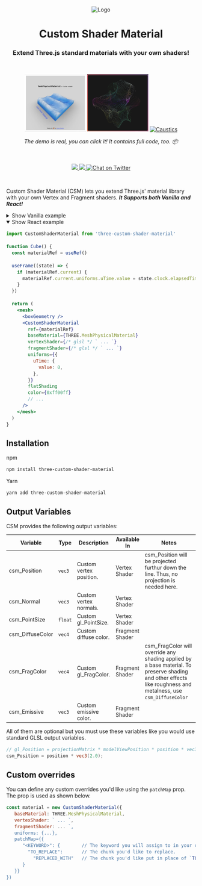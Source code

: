<br />

<p align="center">
  <img  src="https://github.com/FarazzShaikh/THREE-CustomShaderMaterial/raw/master/Assets/logo.png" alt="Logo" width="240" height="240" >
</p>

<h1 align="center">Custom Shader Material</h1>
<h3 align="center">Extend Three.js standard materials with your own shaders!</h3>

<br>

<p align="center">
  <a href="https://codesandbox.io/embed/github/farazzshaikh/THREE-CustomShaderMaterial/tree/master/examples/waves" target="_blank"><img width="32.3%" src="https://github.com/FarazzShaikh/THREE-CustomShaderMaterial/raw/master/Assets/waves-demo.png" alt="Waves" /></a>
   <a href="https://codesandbox.io/embed/github/farazzshaikh/THREE-CustomShaderMaterial/tree/master/examples/points" target="_blank"><img width="32.3%" src="https://github.com/FarazzShaikh/THREE-CustomShaderMaterial/raw/master/Assets/points-demo.png" alt="Waves" /></a>
  <a href="https://codesandbox.io/embed/github/farazzshaikh/THREE-CustomShaderMaterial/tree/master/examples/caustics" target="_blank"><img width="32.3%" src="https://github.com/FarazzShaikh/THREE-CustomShaderMaterial/raw/master/Assets/caustics-ex.png" alt="Caustics" /></a>
</p>
</p>
<p align="middle">
  <i>The demo is real, you can click it! It contains full code, too. 📦</i>
</p>
<br />

<p align="center">
  <a href="https://www.npmjs.com/package/three-custom-shader-material" target="_blank">
    <img src="https://img.shields.io/npm/v/three-custom-shader-material.svg?style=for-the-badge&colorA=000000&colorB=000000" />
  </a>
  <a href="https://www.npmjs.com/package/three-custom-shader-material" target="_blank">
    <img src="https://img.shields.io/npm/dt/three-custom-shader-material?style=for-the-badge&colorA=000000&colorB=000000" />
  </a>
  <a href="https://twitter.com/CantBeFaraz" target="_blank">
    <img src="https://img.shields.io/twitter/follow/CantBeFaraz?label=%40CantBeFaraz&style=for-the-badge&colorA=000000&colorB=000000&logo=twitter&logoColor=000000" alt="Chat on Twitter">
  </a>
</p>

<br>

Custom Shader Material (CSM) lets you extend Three.js' material library with your own Vertex and Fragment shaders. **_It Supports both Vanilla and React!_**

<details>
  <summary>Show Vanilla example</summary>

```js
import CustomShaderMaterial from 'three-custom-shader-material/vanilla'

function Box() {
  const geometry = new THREE.BoxGeometry()
  const material = new CustomShaderMaterial({
    baseMaterial: THREE.MeshPhysicalMaterial,
    vertexShader: /* glsl */ ` ... `,
    fragmentShader: /* glsl */ ` ... `,
    uniforms: {
      uTime: {
        value: 0,
      },
    },
    flatShading: true
    color: 0xff00ff
  })

  return new THREE.Mesh(geometry, material)
}
```

</details>

<details open>
  <summary>Show React example</summary>

```jsx
import CustomShaderMaterial from 'three-custom-shader-material'

function Cube() {
  const materialRef = useRef()

  useFrame((state) => {
    if (materialRef.current) {
      materialRef.current.uniforms.uTime.value = state.clock.elapsedTime
    }
  })

  return (
    <mesh>
      <boxGeometry />
      <CustomShaderMaterial
        ref={materialRef}
        baseMaterial={THREE.MeshPhysicalMaterial}
        vertexShader={/* glsl */ ` ... `}
        fragmentShader={/* glsl */ ` ... `}
        uniforms={{
          uTime: {
            value: 0,
          },
        }}
        flatShading
        color={0xff00ff}
        // ...
      />
    </mesh>
  )
}
```

</details>

## Installation

npm

```bash
npm install three-custom-shader-material
```

Yarn

```bash
yarn add three-custom-shader-material
```

## Output Variables

CSM provides the following output variables:

| Variable         | Type    | Description             | Available In    | Notes                                                                                                                                                          |
| ---------------- | ------- | ----------------------- | --------------- | -------------------------------------------------------------------------------------------------------------------------------------------------------------- |
| csm_Position     | `vec3`  | Custom vertex position. | Vertex Shader   | csm_Position will be projected furthur down the line. Thus, no projection is needed here.                                                                      |
| csm_Normal       | `vec3`  | Custom vertex normals.  | Vertex Shader   |                                                                                                                                                                |
| csm_PointSize    | `float` | Custom gl_PointSize.    | Vertex Shader   |                                                                                                                                                                |
| csm_DiffuseColor | `vec4`  | Custom diffuse color.   | Fragment Shader |                                                                                                                                                                |
| csm_FragColor    | `vec4`  | Custom gl_FragColor.    | Fragment Shader | csm_FragColor will override any shading applied by a base material. To preserve shading and other effects like roughness and metalness, use `csm_DiffuseColor` |
| csm_Emissive     | `vec3`  | Custom emissive color.  | Fragment Shader |                                                                                                                                                                |

All of them are optional but you must use these variables like you would use standard GLSL output variables.

```glsl
// gl_Position = projectionMatrix * modelViewPosition * position * vec3(2.0);
csm_Position = position * vec3(2.0);
```

## Custom overrides

You can define any custom overrides you'd like using the `patchMap` prop. The prop is used as shown below.

```js
const material = new CustomShaderMaterial({
   baseMaterial: THREE.MeshPhysicalMaterial,
   vertexShader: ` ... `,
   fragmentShader: ... `,
   uniforms: {...},
   patchMap={{
      "<KEYWORD>": {        // The keyword you will assign to in your custom shader
        "TO_REPLACE":       // The chunk you'd like to replace.
          "REPLACED_WITH"   // The chunk you'd like put in place of `TO_REPLACE`
      }
   }}
})
```
